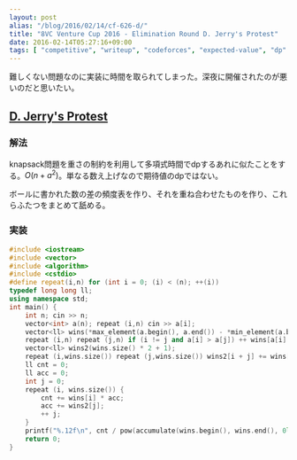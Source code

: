 ```yaml
---
layout: post
alias: "/blog/2016/02/14/cf-626-d/"
title: "8VC Venture Cup 2016 - Elimination Round D. Jerry's Protest"
date: 2016-02-14T05:27:16+09:00
tags: [ "competitive", "writeup", "codeforces", "expected-value", "dp" ]
---
```


難しくない問題なのに実装に時間を取られてしまった。深夜に開催されたのが悪いのだと思いたい。

## [D. Jerry's Protest](http://codeforces.com/contest/626/problem/D)

### 解法

knapsack問題を重さの制約を利用して多項式時間でdpするあれに似たことをする。$O(n + a^2)$。単なる数え上げなので期待値のdpではない。

ボールに書かれた数の差の頻度表を作り、それを重ね合わせたものを作り、これらふたつをまとめて舐める。

### 実装

``` c++
#include <iostream>
#include <vector>
#include <algorithm>
#include <cstdio>
#define repeat(i,n) for (int i = 0; (i) < (n); ++(i))
typedef long long ll;
using namespace std;
int main() {
    int n; cin >> n;
    vector<int> a(n); repeat (i,n) cin >> a[i];
    vector<ll> wins(*max_element(a.begin(), a.end()) - *min_element(a.begin(), a.end()) + 1);
    repeat (i,n) repeat (j,n) if (i != j and a[i] > a[j]) ++ wins[a[i] - a[j]];
    vector<ll> wins2(wins.size() * 2 + 1);
    repeat (i,wins.size()) repeat (j,wins.size()) wins2[i + j] += wins[i] * wins[j];
    ll cnt = 0;
    ll acc = 0;
    int j = 0;
    repeat (i, wins.size()) {
        cnt += wins[i] * acc;
        acc += wins2[j];
        ++ j;
    }
    printf("%.12f\n", cnt / pow(accumulate(wins.begin(), wins.end(), 0ll), 3));
    return 0;
}
```
